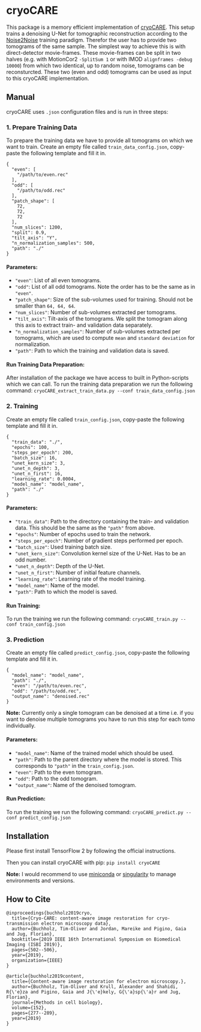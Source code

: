 # cryoCARE
This package is a memory efficient implementation of [cryoCARE](https://github.com/juglab/cryoCARE_T2T).
This setup trains a denoising U-Net for tomographic reconstruction according to the [Noise2Noise](https://arxiv.org/pdf/1803.04189.pdf) training paradigm. 
Therefor the user has to provide two tomograms of the same sample. 
The simplest way to achieve this is with direct-detector movie-frames.
These movie-frames can be split in two halves (e.g. with MotionCor2 `-SplitSum 1` or with IMOD `alignframes -debug 10000`) from which two identical, up to random noise, tomograms can be reconsturcted. 
These two (even and odd) tomograms can be used as input to this cryoCARE implementation.

## Manual
cryoCARE uses `.json` configuration files and is run in three steps:

### 1. Prepare Training Data
To prepare the training data we have to provide all tomograms on which we want to train. 
Create an empty file called `train_data_config.json`, copy-paste the following template and fill it in.
```
{
  "even": [
    "/path/to/even.rec"
  ],
  "odd": [
    "/path/to/odd.rec"
  ],
  "patch_shape": [
    72,
    72,
    72
  ],
  "num_slices": 1200,
  "split": 0.9,
  "tilt_axis": "Y",
  "n_normalization_samples": 500,
  "path": "./"
}
```
#### Parameters:
* `"even"`: List of all even tomograms.
* `"odd"`: List of all odd tomograms. Note the order has to be the same as in `"even"`.
* `"patch_shape"`: Size of the sub-volumes used for training. Should not be smaller than `64, 64, 64`.
* `"num_slices"`: Number of sub-volumes extracted per tomograms. 
* `"tilt_axis"`: Tilt-axis of the tomograms. We split the tomogram along this axis to extract train- and validation data separately.
* `"n_normalization_samples"`: Number of sub-volumes extracted per tomograms, which are used to compute `mean` and `standard deviation` for normalization.
* `"path"`: Path to which the training and validation data is saved.

#### Run Training Data Preparation:
After installation of the package we have access to built in Python-scripts which we can call. 
To run the training data preparation we run the following command:
`cryoCARE_extract_train_data.py --conf train_data_config.json`

### 2. Training
Create an empty file called `train_config.json`, copy-paste the following template and fill it in.
```
{
  "train_data": "./",
  "epochs": 100,
  "steps_per_epoch": 200,
  "batch_size": 16,
  "unet_kern_size": 3,
  "unet_n_depth": 3,
  "unet_n_first": 16,
  "learning_rate": 0.0004,
  "model_name": "model_name",
  "path": "./"
}
```

#### Parameters:
* `"train_data"`: Path to the directory containing the train- and validation data. This should be the same as the `"path"` from above.
* `"epochs"`: Number of epochs used to train the network.
* `"steps_per_epoch"`: Number of gradient steps performed per epoch.
* `"batch_size"`: Used training batch size.
* `"unet_kern_size"`: Convolution kernel size of the U-Net. Has to be an odd number.
* `"unet_n_depth"`: Depth of the U-Net.
* `"unet_n_first"`: Number of initial feature channels.
* `"learning_rate"`: Learning rate of the model training.
* `"model_name"`: Name of the model.
* `"path"`: Path to which the model is saved.

#### Run Training:
To run the training we run the following command:
`cryoCARE_train.py --conf train_config.json`

### 3. Prediction
Create an empty file called `predict_config.json`, copy-paste the following template and fill it in.
```
{
  "model_name": "model_name",
  "path": "./",
  "even": "/path/to/even.rec",
  "odd": "/path/to/odd.rec",
  "output_name": "denoised.rec"
}
```
__Note:__ Currently only a single tomogram can be denoised at a time i.e. if you want to denoise multiple tomograms you have to run this step for each tomo individually.

#### Parameters:
* `"model_name"`: Name of the trained model which should be used.
* `"path"`: Path to the parent directory where the model is stored. This corresponds to `"path"` in the `train_config.json`.
* `"even"`: Path to the even tomogram.
* `"odd"`: Path to the odd tomogram.
* `"output_name"`: Name of the denoised tomogram.

#### Run Prediction:
To run the training we run the following command:
`cryoCARE_predict.py --conf predict_config.json`

## Installation
Please first install TensorFlow 2 by following the official instructions.

Then you can install cryoCARE with pip:
`pip install cryoCARE`

__Note:__ I would recommend to use [miniconda](https://docs.conda.io/en/latest/miniconda.html) or [singularity](https://sylabs.io/guides/3.0/user-guide/quick_start.html) to manage environments and versions.

## How to Cite
```
@inproceedings{buchholz2019cryo,
  title={Cryo-CARE: content-aware image restoration for cryo-transmission electron microscopy data},
  author={Buchholz, Tim-Oliver and Jordan, Mareike and Pigino, Gaia and Jug, Florian},
  booktitle={2019 IEEE 16th International Symposium on Biomedical Imaging (ISBI 2019)},
  pages={502--506},
  year={2019},
  organization={IEEE}
}

@article{buchholz2019content,
  title={Content-aware image restoration for electron microscopy.},
  author={Buchholz, Tim-Oliver and Krull, Alexander and Shahidi, R{\'e}za and Pigino, Gaia and J{\'e}kely, G{\'a}sp{\'a}r and Jug, Florian},
  journal={Methods in cell biology},
  volume={152},
  pages={277--289},
  year={2019}
}
```

